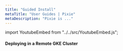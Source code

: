 ```yaml
---
title: "Guided Install"
metaTitle: "User Guides | Pixie"
metaDescription: "Pixie is ..."
---
```


import YoutubeEmbed from "../../src/YoutubeEmbed.js";

#### Deploying in a Remote GKE Cluster


<YoutubeEmbed link="https://www.youtube.com/embed/F53MyM382d0" />